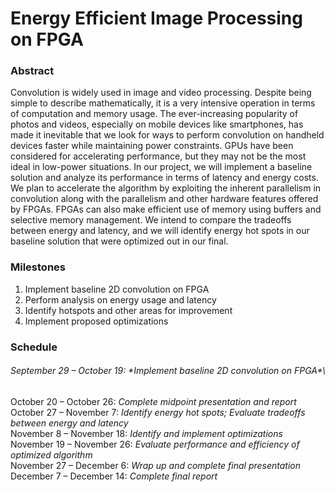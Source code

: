 # Energy Efficient Image Processing on FPGA

### Abstract
Convolution is widely used in image and video processing. Despite being simple to describe mathematically, it is a very intensive operation in terms of computation and memory usage. The ever-increasing popularity of photos and videos, especially on mobile devices like smartphones, has made it inevitable that we look for ways to perform convolution on handheld devices faster while maintaining power constraints. GPUs have been considered for accelerating performance, but they may not be the most ideal in low-power situations. In our project, we will implement a baseline solution and analyze its performance in terms of latency and energy costs. We plan to accelerate the algorithm by exploiting the inherent parallelism in convolution along with the parallelism and other hardware features offered by FPGAs. FPGAs can also make efficient use of memory using buffers and selective memory management. We intend to compare the tradeoffs between energy and latency, and we will identify energy hot spots in our baseline solution that were optimized out in our final.

### Milestones 
1. Implement baseline 2D convolution on FPGA
2. Perform analysis on energy usage and latency
3. Identify hotspots and other areas for improvement
4. Implement proposed optimizations

### Schedule
###### September 29 – October 19: \*Implement baseline 2D convolution on FPGA*\
October 20 – October 26: *Complete midpoint presentation and report*\
October 27 – November 7: *Identify energy hot spots; Evaluate tradeoffs between energy and latency*\
November 8 – November 18: *Identify and implement optimizations*\
November 19 – November 26: *Evaluate performance and efficiency of optimized algorithm*\
November 27 – December 6: *Wrap up and complete final presentation*\
December 7 – December 14: *Complete final report*

